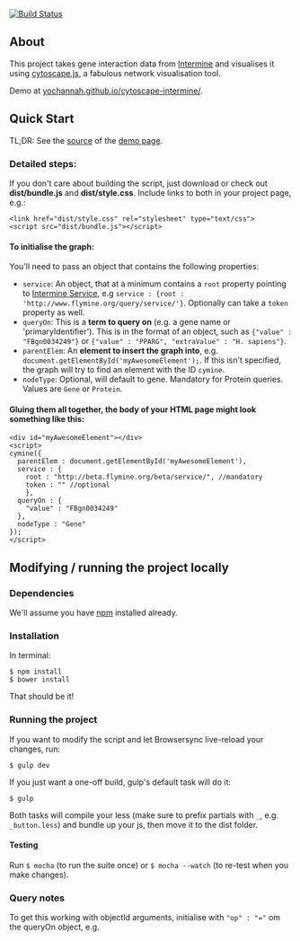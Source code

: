 [![Build Status](https://travis-ci.org/yochannah/cytoscape-intermine.svg?branch=master)](https://travis-ci.org/yochannah/cytoscape-intermine)

## About
This project takes gene interaction data from [Intermine](https://github.com/intermine/intermine) and visualises it using [cytoscape.js](http://js.cytoscape.org/), a fabulous network visualisation tool.

Demo at [yochannah.github.io/cytoscape-intermine/](http://yochannah.github.io/cytoscape-intermine/).

## Quick Start

TL;DR: See the [source](https://github.com/yochannah/cytoscape-intermine/blob/master/index.html) of the [demo page](http://yochannah.github.io/cytoscape-intermine/).

### Detailed steps:
If you don't care about building the script, just download or check out **dist/bundle.js** and **dist/style.css**.
Include links to both in your project page, e.g.:

    <link href="dist/style.css" rel="stylesheet" type="text/css">
    <script src="dist/bundle.js"></script>

#### To initialise the graph:

You'll need to pass an object that contains the following properties:

* `service`: An object, that at a minimum contains a `root` property pointing to [Intermine Service](http://iodocs.labs.intermine.org/), e.g `service : {root : 'http://www.flymine.org/query/service/'}`. Optionally can take a `token` property as well.
* `queryOn`: This is a **term to query on** (e.g. a gene name or 'primaryIdentifier'). This is in the format of an object, such as `{"value" : "FBgn0034249"}` or `{"value" : "PPARG", "extraValue" : "H. sapiens"}`.
* `parentElem`: An **element to insert the graph into**, e.g. `document.getElementById('myAwesomeElement');`. If this isn't specified, the graph will try to find an element with the ID `cymine`.
* `nodeType`: Optional, will default to gene. Mandatory for Protein queries. Values are `Gene` or `Protein`.

#### Gluing them all together, the body of your HTML page might look something like this:

    <div id="myAwesomeElement"></div>
    <script>
    cymine({
      parentElem : document.getElementById('myAwesomeElement'),
      service : {
        root : "http://beta.flymine.org/beta/service/", //mandatory
        token : "" //optional
        },
      queryOn : {
        "value" : "FBgn0034249"
      },
      nodeType : "Gene"
    });
    </script>

## Modifying / running the project locally
### Dependencies
We'll assume you have [npm](https://nodejs.org/download/) installed already.

### Installation

In terminal:

    $ npm install
    $ bower install

That should be it!

### Running the project

If you want to modify the script and let Browsersync live-reload your changes, run:

    $ gulp dev

If you just want a one-off build, gulp's default task will do it:

    $ gulp

Both tasks will compile your less (make sure to prefix partials with `_`, e.g. `_button.less`) and bundle up your js, then move it to the dist folder.

#### Testing

  Run `$ mocha` (to run the suite once) or `$ mocha --watch` (to re-test when you make changes).

### Query notes

To get this working with objectId arguments, initialise with `"op" : "="` om the queryOn object, e.g.

<div id="myAwesomeElement"></div>
<script>
cymine({
  parentElem : document.getElementById('myAwesomeElement'),
  service : {
    root : "http://beta.flymine.org/beta/service/", //mandatory
    token : "" //optional
    },
  queryOn : {
    "value" : 1449024,
    "op" : "="
  },
  nodeType : "Gene"
});
</script>
